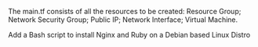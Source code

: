 
The main.tf consists of all the resources to be created: Resource Group; Network Security Group; Public IP; Network Interface; Virtual Machine.

Add a Bash script to install Nginx and Ruby on a Debian based Linux Distro